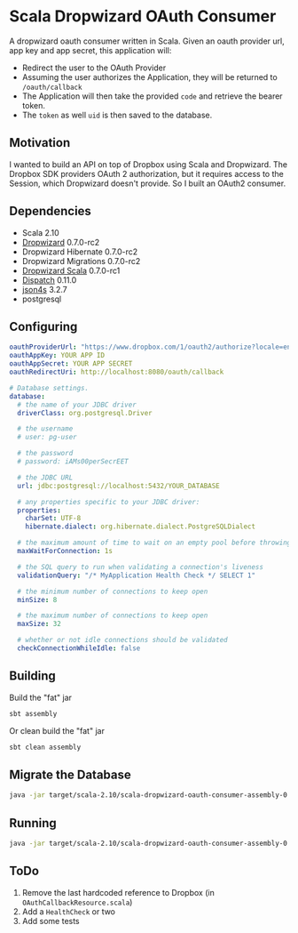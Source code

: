 # Scala Dropwizard OAuth Consumer

A dropwizard oauth consumer written in Scala. Given an oauth provider url, app key and app secret, this application will:
 * Redirect the user to the OAuth Provider
 * Assuming the user authorizes the Application, they will be returned to `/oauth/callback`
 * The Application will then take the provided `code` and retrieve the bearer token.
 * The `token` as well `uid` is then saved to the database.

## Motivation

I wanted to build an API on top of Dropbox using Scala and Dropwizard. The Dropbox SDK providers OAuth 2 authorization, but it requires access to the Session, which Dropwizard doesn't provide. So I built an OAuth2 consumer.

## Dependencies

 * Scala 2.10
 * [Dropwizard](http://dropwizard.github.io/dropwizard/) 0.7.0-rc2
 * Dropwizard Hibernate 0.7.0-rc2
 * Dropwizard Migrations 0.7.0-rc2
 * [Dropwizard Scala](https://github.com/bretthoerner/dropwizard-scala) 0.7.0-rc1
 * [Dispatch](http://dispatch.databinder.net/Dispatch.html) 0.11.0
 * [json4s](https://github.com/json4s/json4s) 3.2.7
 * postgresql

## Configuring
```yaml
oauthProviderUrl: "https://www.dropbox.com/1/oauth2/authorize?locale=en_US&client_id=%s&redirect_uri=%s&response_type=code"
oauthAppKey: YOUR APP ID
oauthAppSecret: YOUR APP SECRET
oauthRedirectUri: http://localhost:8080/oauth/callback

# Database settings.
database:
  # the name of your JDBC driver
  driverClass: org.postgresql.Driver

  # the username
  # user: pg-user

  # the password
  # password: iAMs00perSecrEET

  # the JDBC URL
  url: jdbc:postgresql://localhost:5432/YOUR_DATABASE

  # any properties specific to your JDBC driver:
  properties:
    charSet: UTF-8
    hibernate.dialect: org.hibernate.dialect.PostgreSQLDialect

  # the maximum amount of time to wait on an empty pool before throwing an exception
  maxWaitForConnection: 1s

  # the SQL query to run when validating a connection's liveness
  validationQuery: "/* MyApplication Health Check */ SELECT 1"

  # the minimum number of connections to keep open
  minSize: 8

  # the maximum number of connections to keep open
  maxSize: 32

  # whether or not idle connections should be validated
  checkConnectionWhileIdle: false
```

## Building

Build the "fat" jar

```sh
sbt assembly
```

Or clean build the "fat" jar

```sh
sbt clean assembly
```

## Migrate the Database

```sh
java -jar target/scala-2.10/scala-dropwizard-oauth-consumer-assembly-0.1.jar db migrate config.yml
```

## Running

```sh
java -jar target/scala-2.10/scala-dropwizard-oauth-consumer-assembly-0.1.jar server config.yml
```

## ToDo

 1. Remove the last hardcoded reference to Dropbox (in `OAuthCallbackResource.scala`)
 2. Add a `HealthCheck` or two
 3. Add some tests